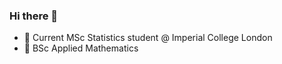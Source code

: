 ### Hi there 👋

- 🌱 Current MSc Statistics student @ Imperial College London
- 🔭 BSc Applied Mathematics

<!--
**ingahuld/ingahuld** is a ✨ _special_ ✨ repository because its `README.md` (this file) appears on your GitHub profile.

Here are some ideas to get you started:

- 🌱 Current MSc Statistics student @ Imperial College London
- 🔭 BSc Applied Mathematics
- 👯 I’m looking to collaborate on ...
- 🤔 I’m looking for help with ...
- 💬 Ask me about ...
- 📫 How to reach me: ...
- 😄 Pronouns: ...
- ⚡ Fun fact: ...
-->
